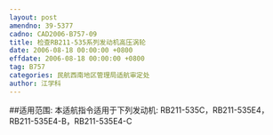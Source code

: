```yaml
---
layout: post
amendno: 39-5377
cadno: CAD2006-B757-09
title: 检查RB211-535系列发动机高压涡轮
date: 2006-08-18 00:00:00 +0800
effdate: 2006-08-18 00:00:00 +0800
tag: B757
categories: 民航西南地区管理局适航审定处
author: 江学科
---
```


##适用范围:
本适航指令适用于下列发动机: RB211-535C，RB211-535E4，RB211-535E4-B，RB211-535E4-C

